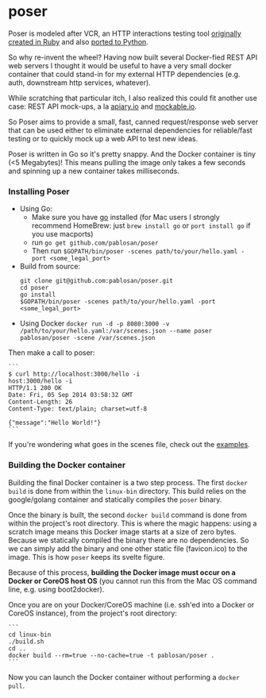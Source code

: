 poser
=====

Poser is modeled after VCR, an HTTP interactions testing tool [originally created in Ruby](https://github.com/vcr/vcr) and also [ported to Python](https://github.com/kevin1024/vcrpy).

So why re-invent the wheel? Having now built several Docker-fied REST API web servers I thought it would be useful to have a very small docker container that could stand-in for my external HTTP dependencies (e.g. auth, downstream http services, whatever).

While scratching that particular itch, I also realized this could fit another use case: REST API mock-ups, a la [apiary.io](http://apiary.io/) and [mockable.io](http://www.mockable.io/).

So Poser aims to provide a small, fast, canned request/response web server that can be used either to eliminate external dependencies for reliable/fast testing or to quickly mock up a web API to test new ideas.

Poser is written in Go so it's pretty snappy. And the Docker container is tiny (<5 Megabytes)! This means pulling the image only takes a few seconds and spinning up a new container takes milliseconds.

### Installing Poser

  * Using Go:
    * Make sure you have [go](http://golang.org/) installed (for Mac users I strongly recommend HomeBrew: just `brew install go` or `port install go` if you use macports)
    * run `go get github.com/pablosan/poser`
    * Then run `$GOPATH/bin/poser -scenes path/to/your/hello.yaml -port <some_legal_port>`
  * Build from source:
    ```
    git clone git@github.com:pablosan/poser.git
    cd poser
    go install
    $GOPATH/bin/poser -scenes path/to/your/hello.yaml -port <some_legal_port>
    ```
  * Using Docker
    `docker run -d -p 8080:3000 -v /path/to/your/hello.yaml:/var/scenes.json --name poser pablosan/poser -scene /var/scenes.json`

  Then make a call to poser:

    ```
    $ curl http://localhost:3000/hello -i
    host:3000/hello -i
    HTTP/1.1 200 OK
    Date: Fri, 05 Sep 2014 03:58:32 GMT
    Content-Length: 26
    Content-Type: text/plain; charset=utf-8

    {"message":"Hello World!"}
    ```

If you're wondering what goes in the scenes file, check out the [examples](examples).

### Building the Docker container

Building the final Docker container is a two step process. The first `docker build` is done from within the `linux-bin` directory. This build relies on the google/golang container and statically compiles the `poser` binary.

Once the binary is built, the second `docker build` command is done from within the project's root directory. This is where the magic happens: using a scratch image means this Docker image starts at a size of zero bytes. Because we statically compiled the binary there are no dependencies. So we can simply add the binary and one other static file (favicon.ico) to the image. This is how `poser` keeps its svelte figure.

Because of this process, __building the Docker image must occur on a Docker or CoreOS host OS__ (you cannot run this from the Mac OS command line, e.g. using boot2docker).

Once you are on your Docker/CoreOS machine (i.e. ssh'ed into a Docker or CoreOS instance), from the project's root directory:

    ```
    cd linux-bin
    ./build.sh
    cd ..
    docker build --rm=true --no-cache=true -t pablosan/poser .
    ```

Now you can launch the Docker container without performing a `docker pull`.
